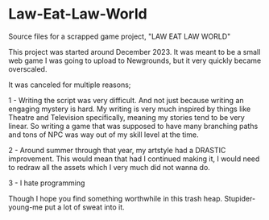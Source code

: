 # Law-Eat-Law-World
Source files for a scrapped game project, "LAW EAT LAW WORLD"

This project was started around December 2023. It was meant to be a small web game I was going to upload to Newgrounds, but it very quickly became overscaled.

It was canceled for multiple reasons;

1 - Writing the script was very difficult. And not just because writing an engaging mystery is hard. My writing is very much inspired by things like Theatre and Television specifically, meaning my stories tend to be very linear. So writing a game that was supposed to have many branching paths and tons of NPC was way out of my skill level at the time.

2 - Around summer through that year, my artstyle had a DRASTIC improvement. This would mean that had I continued making it, I would need to redraw all the assets which I very much did not wanna do.

3 - I hate programming

Though I hope you find something worthwhile in this trash heap. Stupider-young-me put a lot of sweat into it.

